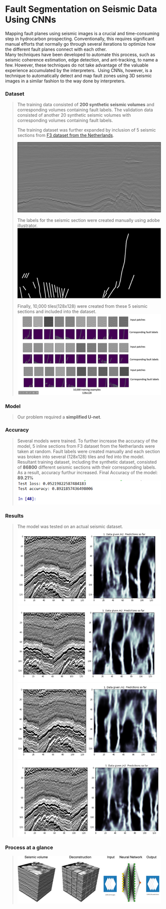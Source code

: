 # Fault Segmentation on Seismic Data Using CNNs
Mapping fault planes using seismic images is a crucial and time-consuming step in hydrocarbon prospecting.
Conventionally, this requires significant manual efforts that normally go through several iterations to optimize how the different fault planes connect with each other.​  
 Many techniques have been developed to automate this process, such as seismic coherence estimation, edge detection, and ant-tracking, to name a few. 
However, these techniques do not take advantage of the valuable experience accumulated by the interpreters. ​ 
Using CNNs, however, is a technique to automatically detect and map fault zones using 3D seismic images in a similar fashion to the way done by interpreters.
### Dataset
> The training data consisted of **200 synthetic seismic volumes** and corresponding volumes containing fault labels.
> The validation data consisted of another 20 synthetic seismic volumes with corresponding volumes containing fault labels.
> 
> The training dataset was further expanded by inclusion of 5 seismic sections from [F3 dataset from the Netherlands](https://terranubis.com/datainfo/F3-Demo-2020).
> 
>![tiles](https://github.com/PranjalGhildiyal/Fault-Segmentation-on-Seismic-Data-Using-CNNs/blob/main/1.png)
>
> The labels for the seismic section were created manually using adobe illustrator.
>![tiles](https://github.com/PranjalGhildiyal/Fault-Segmentation-on-Seismic-Data-Using-CNNs/blob/main/1f.png)
>
> Finally, 10,000 tiles(128x128) were created from these 5 seismic sections and included into the dataset.
>![tiles](https://github.com/PranjalGhildiyal/Fault-Segmentation-on-Seismic-Data-Using-CNNs/blob/main/Screenshot%20(258).png)

### Model
>Our problem required a **simplified U-net**.
>

### Accuracy
>Several models were trained.
>To further increase the accuracy of the model, 5 inline sections from F3 dataset from the Netherlands were taken at random. 
>Fault labels were created manually and each section was broken into several (128x128) tiles and fed into the model.
>Resultant training dataset, including the synthetic dataset, consisted of **86800** different seismic sections with their corresponding labels.
>As a result, accuracy furthur increased.
>Final Accuracy of the model: **89.21%** 
>![Accuracy](https://github.com/PranjalGhildiyal/Fault-Segmentation-on-Seismic-Data-Using-CNNs/blob/main/Accuracy.png)

### Results
>The model was tested on an actual seismic dataset.
>![Results 1](https://github.com/PranjalGhildiyal/Fault-Segmentation-on-Seismic-Data-Using-CNNs/blob/main/Screenshot%20(252).png)
>![Results 2](https://github.com/PranjalGhildiyal/Fault-Segmentation-on-Seismic-Data-Using-CNNs/blob/main/Screenshot%20(253).png)
>![Results 3](https://github.com/PranjalGhildiyal/Fault-Segmentation-on-Seismic-Data-Using-CNNs/blob/main/Screenshot%20(254).png)
>![Results 4](https://github.com/PranjalGhildiyal/Fault-Segmentation-on-Seismic-Data-Using-CNNs/blob/main/Screenshot%20(255).png)

### Process at  a glance
>![Process](https://github.com/PranjalGhildiyal/Fault-Segmentation-on-Seismic-Data-Using-CNNs/blob/main/Process.png)






